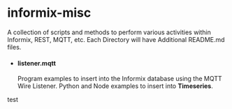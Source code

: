 # informix-misc

A collection of scripts and methods to perform various activities within Informix, REST, MQTT, etc.  Each Directory will have Additional README.md files.


* #### listener.mqtt

    Program examples to insert into the Informix database using the MQTT Wire Listener.  Python and Node examples to insert into **Timeseries**.

test
